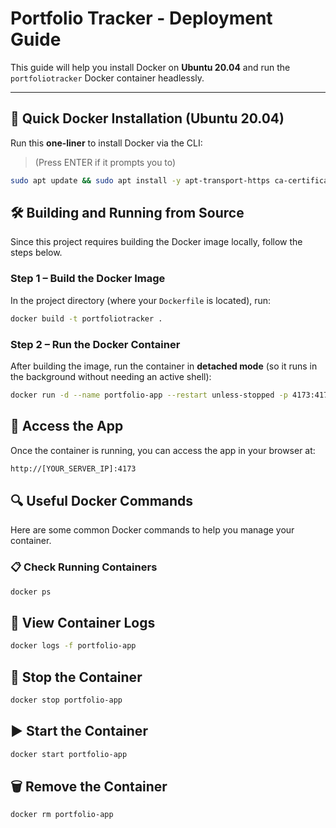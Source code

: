 # Portfolio Tracker - Deployment Guide

This guide will help you install Docker on **Ubuntu 20.04** and run the `portfoliotracker` Docker container headlessly.

---

## 🚀 Quick Docker Installation (Ubuntu 20.04)

Run this **one-liner** to install Docker via the CLI:

> (Press ENTER if it prompts you to)

```bash
sudo apt update && sudo apt install -y apt-transport-https ca-certificates curl gnupg lsb-release && curl -fsSL https://download.docker.com/linux/ubuntu/gpg | sudo apt-key add - && sudo add-apt-repository "deb [arch=amd64] https://download.docker.com/linux/ubuntu focal stable" && sudo apt update && sudo apt install -y docker-ce docker-ce-cli containerd.io && sudo systemctl enable docker && sudo systemctl start docker && sudo docker --version
```

## 🛠️ Building and Running from Source

Since this project requires building the Docker image locally, follow the steps below.

### Step 1 – Build the Docker Image

In the project directory (where your `Dockerfile` is located), run:

```bash
docker build -t portfoliotracker .
```
### Step 2 – Run the Docker Container

After building the image, run the container in **detached mode** (so it runs in the background without needing an active shell):

```bash
docker run -d --name portfolio-app --restart unless-stopped -p 4173:4173 portfoliotracker
```
## 🎯 Access the App
Once the container is running, you can access the app in your browser at:
```bash
http://[YOUR_SERVER_IP]:4173
```

## 🔍 Useful Docker Commands

Here are some common Docker commands to help you manage your container.

### 📋 Check Running Containers
```bash
docker ps
```
## 📂 View Container Logs
```bash
docker logs -f portfolio-app
```
## 🛑 Stop the Container
```bash
docker stop portfolio-app
```
## ▶️ Start the Container
```bash
docker start portfolio-app
```
## 🗑️ Remove the Container
```bash
docker rm portfolio-app
```
